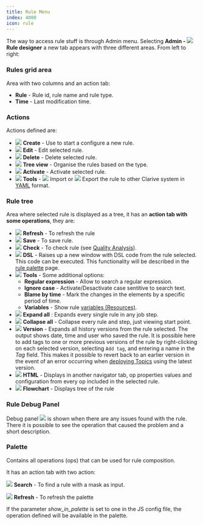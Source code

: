 ```yaml
---
title: Rule Menu
index: 4000
icon: rule
---
```


The way to access rule stuff is through Admin menu. Selecting **Admin - ![](/static/images/icons/rule.svg) Rule
designer** a new tab appears with three different areas. From left to right:

### Rules grid area

Area with two columns and an action tab:

- **Rule** - Rule id, rule name and rule type.
- **Time** - Last modification time.

### Actions

Actions defined are:

- ![](/static/images/icons/add.svg) **Create** - Use to start a configure a new rule.
- ![](/static/images/icons/edit.svg) **Edit** - Edit selected rule.
- ![](/static/images/icons/delete.svg) **Delete** - Delete selected rule.
- ![](/static/images/icons/catalog-folder.svg) **Tree view** - Organise the rules based on the type.
- ![](/static/images/icons/restart-new.svg) **Activate** - Activate selected rule.
- ![](/static/images/icons/exports.svg) **Tools** - ![](/static/images/icons/import.svg) Import or
  ![](/static/images/icons/export.svg) Export the rule to other Clarive system in [YAML](/concepts/yaml) format.

### Rule tree

Area where selected rule is displayed as a tree, it has an **action tab with some operations**, they are:

- ![](/static/images/icons/refresh.svg) **Refresh** - To refresh the rule
- ![](/static/images/icons/save.svg) **Save** - To save rule.
- ![](/static/images/icons/ok.svg) **Check** - To check rule (see [Quality Analysis](/concepts/rule-quality-analysis)).
- ![](/static/images/icons/edit.svg) **DSL** - Raises up a new window with DSL code from the rule selected. This code
  can be executed. This functionality will be described in the [rule palette](/rules/rule-palette) page.
- ![](/static/images/icons/wrench.svg) **Tools** - Some additional options:
   - **Regular expression** - Allow to search a regular expression.
   - **Ignore case** - Activate/Desactivate case sentitive to search text.
   - **Blame by time** - Mark the changes in the elements by a specific period of time.
   - **Variables** - Show rule [variables (Resources)](/concepts/variable).
- ![](/static/images/icons/expandall.svg) **Expand all** : Expands every single rule in any job step.
- ![](/static/images/icons/collapseall.svg) **Collapse all** - Collapse every rule and step, just viewing start point.
- ![](/static/images/icons/slot.svg) **Version** - Expands all history versions from the rule selected. The output shows
  date, time and user who saved the rule. It is possible here to add tags to one or more previous versions of the rule
by right-clicking on each selected version, selecting `Add tag`, and entering a name in the *Tag* field. This makes it
possible to revert back to an earlier version in the event of an error occurring when [deploying
Topics](/getting-started/deploy-topics) using the latest version.
- ![](/static/images/icons/logo-html.svg) **HTML** - Displays in another navigator tab, op properties values and
  configuration from every op included in the selected rule.
- ![](/static/images/icons/workflow.svg) **Flowchart** - Displays tree of the rule

### Rule Debug Panel

Debug panel ![](/static/images/icons/debug-view.svg) is shown when there are any issues found with the rule. There it is
possible to see the operation that caused the problem and a short description.

### Palette

Contains all operations (ops) that can be used for rule composition.

It has an action tab with two action:

![](/static/images/icons/search-small.svg) **Search** - To find a rule with a mask as input.

![](/static/images/icons/refresh.svg) **Refresh** - To refresh the palette

If the parameter *show_in_palette* is set to one in the JS config file, the operation defined will be available in the
palette.
